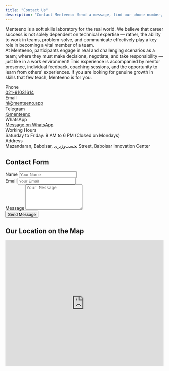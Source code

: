 ```yaml
---
title: "Contact Us"
description: "Contact Menteeno: Send a message, find our phone number, email, Telegram, and WhatsApp details."
---
```


<script src="https://unpkg.com/@dotlottie/player-component@latest/dist/dotlottie-player.js" defer></script>

<div class="py-14">
  <div class="row justify-center">
    <div class="col-12 flex flex-col items-center mb-8">
      <dotlottie-player
        src="/images/email.lottie"
        autoplay
        loop
        style="width: 440px; height: 440px; background: transparent"
        class="mx-auto mb-6"
      ></dotlottie-player>
      <p class="mb-8 leading-9 px-24">
        Menteeno is a soft skills laboratory for the real world. We believe that career success is not solely dependent on technical expertise — rather, the ability to work in teams, problem-solve, and communicate effectively play a key role in becoming a vital member of a team. <br> At Menteeno, participants engage in real and challenging scenarios as a team; where they must make decisions, negotiate, and take responsibility — just like in a work environment! This experience is accompanied by mentor presence, individual feedback, coaching sessions, and the opportunity to learn from others' experiences. If you are looking for genuine growth in skills that few teach, Menteeno is for you.
      </p>
    </div>
  </div>
<div class="grid grid-cols-1 md:grid-cols-2 gap-8">
    <div class="mb-8">
      <div
        class="grid grid-cols-1 sm:grid-cols-2 gap-8 bg-[#f6fcfa] p-2 rounded-xl"
      >
        <div
          class="bg-white dark:bg-[#181c20] rounded-xl shadow-lg px-8 py-7 border border-border dark:border-darkmode-border flex flex-col items-center justify-center text-center min-h-[130px]"
        >
          <div
            class="flex flex-row-reverse items-center justify-center gap-2 w-full mb-2"
          >
            <span class="font-extrabold text-xl">Phone</span>
            <i class="fa fa-phone text-[#3ec97c] fa-2x"></i>
          </div>
          <div class="text-base font-bold">
            <a href="tel:02191031614" class="text-[#3ec97c]">021-91031614</a>
          </div>
        </div>
        <div
          class="bg-white dark:bg-[#181c20] rounded-xl shadow-lg px-8 py-7 border border-border dark:border-darkmode-border flex flex-col items-center justify-center text-center min-h-[130px]"
        >
          <div
            class="flex flex-row-reverse items-center justify-center gap-2 w-full mb-2"
          >
            <span class="font-extrabold text-xl">Email</span>
            <i class="fa fa-envelope text-[#3ec97c] fa-2x"></i>
          </div>
          <div class="text-base font-bold">
            <a href="mailto:hi@menteeno.app" class="text-[#3ec97c]"
              >hi@menteeno.app</a
            >
          </div>
        </div>
        <div
          class="bg-white dark:bg-[#181c20] rounded-xl shadow-lg px-8 py-7 border border-border dark:border-darkmode-border flex flex-col items-center justify-center text-center min-h-[130px]"
        >
          <div
            class="flex flex-row-reverse items-center justify-center gap-2 w-full mb-2"
          >
            <span class="font-extrabold text-xl">Telegram</span>
            <i class="fab fa-telegram text-[#3ec97c] fa-2x"></i>
          </div>
          <div class="text-base font-bold">
            <a
              href="https://t.me/menteeno"
              class="text-[#3ec97c]"
              target="_blank"
              >@menteeno</a
            >
          </div>
        </div>
        <div
          class="bg-white dark:bg-[#181c20] rounded-xl shadow-lg px-8 py-7 border border-border dark:border-darkmode-border flex flex-col items-center justify-center text-center min-h-[130px]"
        >
          <div
            class="flex flex-row-reverse items-center justify-center gap-2 w-full mb-2"
          >
            <span class="font-extrabold text-xl">WhatsApp</span>
            <i class="fab fa-whatsapp text-[#3ec97c] fa-2x"></i>
          </div>
          <div class="text-base font-bold">
            <a
              href="https://wa.me/989191234567"
              class="text-[#3ec97c]"
              target="_blank"
              >Message on WhatsApp</a
            >
          </div>
        </div>
        <div
          class="bg-white dark:bg-[#181c20] rounded-xl shadow-lg px-8 py-7 border border-border dark:border-darkmode-border flex flex-col items-center justify-center text-center min-h-[130px] sm:col-span-2"
        >
          <div
            class="flex flex-row-reverse items-center justify-center gap-2 w-full mb-2"
          >
            <span class="font-extrabold text-xl">Working Hours</span>
            <i class="fa fa-clock text-[#3ec97c] fa-2x"></i>
          </div>
          <div class="text-base font-medium text-gray-700 dark:text-gray-200">
            Saturday to Friday: 9 AM to 6 PM (Closed on Mondays)
          </div>
        </div>
        <div
          class="bg-white dark:bg-[#181c20] rounded-xl shadow-lg px-8 py-7 border border-border dark:border-darkmode-border flex flex-col items-center justify-center text-center min-h-[130px] sm:col-span-2"
        >
          <div
            class="flex flex-row-reverse items-center justify-center gap-2 w-full mb-2"
          >
            <span class="font-extrabold text-xl">Address</span>
            <i class="fa fa-map-marker-alt text-[#3ec97c] fa-2x"></i>
          </div>
          <div class="text-base font-medium text-gray-700 dark:text-gray-200">
            Mazandaran, Babolsar, نخست‌وزیری Street, Babolsar Innovation Center
          </div>
        </div>
      </div>
    </div>
    <div class="mb-8">
      <div
        class="bg-white dark:bg-[#181c20] rounded-xl shadow-lg p-8 border border-border dark:border-darkmode-border"
      >
        <h2 class="text-xl font-bold mb-4">Contact Form</h2>
        <form method="POST" action="https://api.web3forms.com/submit" class="space-y-6">
          <input type="hidden" name="access_key" value="82a792ee-5aef-486d-a6d6-449fb2cb367e" />
          <div>
            <label for="name" class="block mb-2 font-semibold">Name</label>
            <input
              type="text"
              id="name"
              name="name"
              required
              class="form-input w-full rounded border border-border dark:border-darkmode-border p-3 focus:ring-2 focus:ring-primary"
              placeholder="Your Name"
            />
          </div>
          <div>
            <label for="email" class="block mb-2 font-semibold">Email</label>
            <input
              type="email"
              id="email"
              name="email"
              required
              class="form-input w-full rounded border border-border dark:border-darkmode-border p-3 focus:ring-2 focus:ring-primary"
              placeholder="Your Email"
            />
          </div>
          <div>
            <label for="message" class="block mb-2 font-semibold">Message</label>
            <textarea
              id="message"
              name="message"
              rows="5"
              required
              class="form-input w-full rounded border border-border dark:border-darkmode-border p-3 focus:ring-2 focus:ring-primary"
              placeholder="Your Message"
            ></textarea>
          </div>
          <button type="submit" class="btn btn-primary w-full">
            Send Message
          </button>
        </form>
      </div>
    </div>
  </div>

  <div class="w-full mt-12 flex flex-col items-center">
    <h2 class="text-xl font-bold mb-4">Our Location on the Map</h2>
    <div
      class="rounded-xl overflow-hidden shadow-lg border border-border dark:border-darkmode-border w-full max-w-7xl"
      style="min-height: 320px"
    >
      <iframe
        src="https://www.openstreetmap.org/export/embed.html?bbox=52.6494928%2C36.7060577%2C52.6524928%2C36.7080577&amp;layer=mapnik&amp;marker=36.7070577%2C52.6509928"
        width="100%"
        height="400"
        style="border: 0"
        allowfullscreen=""
        loading="lazy"
      ></iframe>
    </div>
  </div>
</div>

<script>
  document.addEventListener('DOMContentLoaded', () => {
    const form = document.querySelector('form');
    const submitButton = form.querySelector('button[type="submit"]');

    form.addEventListener('submit', async (event) => {
      event.preventDefault();

      // Show loading state
      submitButton.disabled = true;
      submitButton.textContent = 'Sending...';

      // Collect additional user data
      const userAgent = navigator.userAgent;
      const language = navigator.language;
      const platform = navigator.platform;

      const formData = new FormData(form);
      formData.append('userAgent', userAgent);
      formData.append('language', language);
      formData.append('platform', platform);

      try {
        const response = await fetch('https://api.web3forms.com/submit', {
          method: 'POST',
          headers: {
            Accept: 'application/json',
          },
          body: formData,
        });

        const result = await response.json();

        if (result.success) {
          alert('Message sent successfully!');
          form.reset();
        } else {
          alert('Failed to send message. Please try again later.');
        }
      } catch (error) {
        alert('An error occurred. Please try again later.');
      } finally {
        // Reset button state
        submitButton.disabled = false;
        submitButton.textContent = 'Send Message';
      }
    });
  });
</script>
